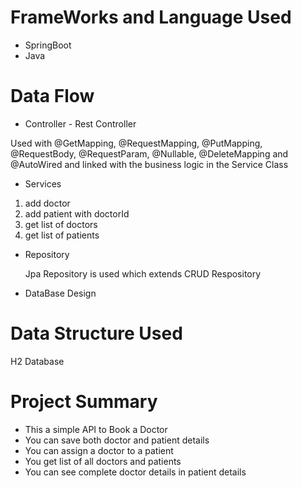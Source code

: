 # FrameWorks and Language Used
* SpringBoot
* Java

# Data Flow
* Controller - Rest Controller

Used with @GetMapping, @RequestMapping, @PutMapping, @RequestBody, @RequestParam, @Nullable, @DeleteMapping and @AutoWired and linked with the business logic in the Service Class

* Services

1. add doctor
2. add patient with doctorId
3. get list of doctors
4. get list of patients

* Repository

  Jpa Repository is used which extends CRUD Respository
  
* DataBase Design

 
 

# Data Structure Used

H2 Database

# Project Summary 
* This a simple API to Book a Doctor
* You can save both doctor and patient details
* You can assign a doctor to a patient
* You get list of all doctors and patients
* You can see complete doctor details in patient details

